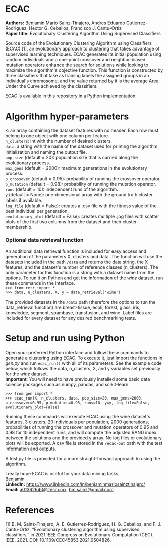# ECAC
 **Authors:** Benjamin Mario Sainz-Tinajero, Andres Eduardo Gutierrez-Rodriguez, Hector G. Ceballos, Francisco J. Cantu-Ortiz  
 **Paper title:** Evolutionary Clustering Algorithm Using Supervised Classifiers  

 Source code of the Evolutionary Clustering Algorithm using Classifiers (ECAC) [1], an evolutionary approach to clustering that takes advantage of supervised learning techniques. ECAC generates its initial population using random individuals and a one-point crossover and neighbor-biased mutation operators enhance the search for solutions while looking to maximize the algorithm's objective function. This function is constructed by three classifiers that take as training labels the assigned groups in an individual's chromosome, and the value returned by it is the average Area Under the Curve achieved by the classifiers.

 ECAC is available in this repository in a Python implementation.

 # Algorithm hyper-parameters
 ``X``: an array containing the dataset features with no header. Each row must belong to one object with one column per feature.  
 ``n_clusters``: int with the number of desired clusters.  
 ``data``: a string with the name of the dataset used for printing the algorithm initialization and naming the output file.  
 ``pop_size`` (default = 20): population size that is carried along the evolutionary process.   
 ``max_gens`` (default = 2000): maximum generations in the evolutionary process.   
 ``p_crossover`` (default = 0.95): probability of running the crossover operator.  
 ``p_mutation`` (default = 0.98): probability of running the mutation operator.  
 ``runs`` (default = 10): independent runs of the algorithm.  
 ``y`` (default = None): one-dimensional array with the ground truth cluster labels if available.  
 ``log_file`` (default = False): creates a .csv file with the fitness value of the best individual per generation.  
 ``evolutionary_plot`` (default = False): creates multiple .jpg files with scatter plots of the first two columns from the dataset and their cluster membership.  

 ### Optional data retrieval function
 An additional data retrieval function is included for easy access and generation of the parameters X, clusters and data. The function will use the datasets included in the path ``/data`` and returns the data string, the X features, and the dataset's number of reference classes (n_clusters). The only parameter for this function is a string with a dataset name from the options. To run it on Python and get the information of the *wine* dataset, run these commands in the interface.     
 ``>>> from retr import *``  
 ``>>> data, n_clusters, X, y = data_retrieval('wine')``  

 The provided datasets in the ``/data`` path (therefore the options to run the data_retrieval function) are breast-tissue, ecoli, forest, glass, iris, knowledge, segment, spambase, transfusion, and wine. Label files are included for every dataset for any desired benchmarking tests.

 # Setup and run using Python
 Open your preferred Python interface and follow these commands to generate a clustering using ECAC. To execute it, just import the functions in *gen.py* and run ``ecac_run()`` with all of its parameters. See the example code below, which follows the data, n_clusters, X, and y variables set previously for the *wine* dataset.  
 **Important**: You will need to have previously installed some basic data science packages such as numpy, pandas, and scikit-learn.

 ``>>> from gen import *``  
 ``>>> ecac_run(X, n_clusters, data, pop_size=20, max_gens=2000, p_crossover=0.95, p_mutation=0.98, runs=10, y=y, log_file=False, evolutionary_plot=False)``  

 Running these commands will execute ECAC using the wine dataset's features, 3 clusters, 20 individuals per population, 2000 generations, probabilities of running the crossover and mutation operators of 0.95 and 0.98 for 10 independent runs, and will compute the adjusted RAND index between the solutions and the provided y array. No log files or evolutionary plots will be exported. A csv file is stored in the ``/ecac-out`` path with the test information and outputs.

 A test.py file is provided for a more straight-forward approach to using the algorithm.  

 I really hope ECAC is useful for your data mining tasks,  
 Benjamin  
 **LinkedIn:** https://www.linkedin.com/in/benjaminmariosainztinajero/   
 **Email:** a01362640@itesm.mx, bm.sainz@gmail.com  

 # References
 [1] B. M. Sainz-Tinajero, A. E. Gutierrez-Rodriguez, H. G. Ceballos, and F. J. Cantu-Ortiz, “Evolutionary clustering algorithm using supervised classifiers,” in 2021 IEEE Congress on Evolutionary Computation (CEC). IEEE, 2021. DOI: 10.1109/CEC45853.2021.9504826.
